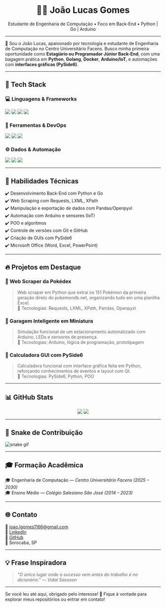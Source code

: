 <h1 align="center">👨‍💻 João Lucas Gomes</h1>
<p align="center">Estudante de Engenharia de Computação • Foco em Back-End • Python | Go | Arduino</p>

---

🎯 Sou o João Lucas, apaixonado por tecnologia e estudante de Engenharia de Computação no Centro Universitário Facens. Busco minha primeira oportunidade como **Estagiário ou Programador Júnior Back-End**, com uma bagagem prática em **Python**, **Golang**, **Docker**, **Arduino/IoT**, e automações com **interfaces gráficas (PySide6)**.

---

## 🚀 Tech Stack

### 💻 Linguagens & Frameworks
<p>
  <img src="https://img.shields.io/badge/Python-3776AB?style=for-the-badge&logo=python&logoColor=white" />
  <img src="https://img.shields.io/badge/Go-00ADD8?style=for-the-badge&logo=go&logoColor=white" />
  <img src="https://img.shields.io/badge/C-A8B9CC?style=for-the-badge&logo=c&logoColor=white" />
  <img src="https://img.shields.io/badge/PySide6-20232A?style=for-the-badge&logo=qt&logoColor=white" />
</p>

### 🧰 Ferramentas & DevOps
<p>
  <img src="https://img.shields.io/badge/Docker-2496ED?style=for-the-badge&logo=docker&logoColor=white" />
  <img src="https://img.shields.io/badge/Git-F05032?style=for-the-badge&logo=git&logoColor=white" />
  <img src="https://img.shields.io/badge/VS%20Code-007ACC?style=for-the-badge&logo=visual-studio-code&logoColor=white" />
</p>

### ⚙️ Dados & Automação
<p>
  <img src="https://img.shields.io/badge/Pandas-150458?style=for-the-badge&logo=pandas&logoColor=white" />
  <img src="https://img.shields.io/badge/Openpyxl-212121?style=for-the-badge&logo=excel&logoColor=white" />
  <img src="https://img.shields.io/badge/Arduino-00979D?style=for-the-badge&logo=arduino&logoColor=white" />
</p>

---

## 🧠 Habilidades Técnicas

✔️ Desenvolvimento Back-End com Python e Go  
✔️ Web Scraping com Requests, LXML, XPath  
✔️ Manipulação e exportação de dados com Pandas/Openpyxl  
✔️ Automação com Arduino e sensores (IoT)  
✔️ POO e algoritmos  
✔️ Controle de versões com Git e GitHub  
✔️ Criação de GUIs com PySide6  
✔️ Microsoft Office (Word, Excel, PowerPoint)

---

## 🔥 Projetos em Destaque

### 📄 Web Scraper da Pokédex
> Web scraper em Python que extrai os 151 Pokémon da primeira geração direto do pokemondb.net, organizando tudo em uma planilha Excel.   
🔧 Tecnologias: Requests, LXML, XPath, Pandas, Openpyxl

### 🚗 Garagem Inteligente em Miniatura
> Simulação funcional de um estacionamento automatizado com Arduino, LEDs e sensores de presença.  
🔧 Tecnologias: Arduino, lógica de programação, prototipagem

### 🧮 Calculadora GUI com PySide6
> Calculadora funcional com interface gráfica feita em Python, reforçando conhecimentos de eventos e layout com Qt.  
🔧 Tecnologias: PySide6, Python, POO

---

## 📊 GitHub Stats

<p align="center">
  <img src="https://github-readme-stats.vercel.app/api?username=Joao-Lucas-Code&show_icons=true&theme=tokyonight" />
  <img src="https://github-readme-stats.vercel.app/api/top-langs/?username=Joao-Lucas-Code&layout=compact&theme=tokyonight" />
</p>

---

## 🐍 Snake de Contribuição

![snake gif](https://github.com/Joao-Lucas-Code/Joao-Lucas-Code/blob/output/github-contribution-grid-snake.svg)

---

## 🎓 Formação Acadêmica

🎓 Engenharia de Computação — *Centro Universitário Facens (2025 – 2030)*  
🎓 Ensino Médio — *Colégio Salesiano São José (2014 – 2023)*

---

## 🌐 Contato

📧 joao.lgomes1166@gmail.com  
🔗 [LinkedIn](https://www.linkedin.com/in/joaogomes6/)  
🐙 [GitHub](https://github.com/Joao-Lucas-Code)  
📍 Sorocaba, SP  

---

## 💡 Frase Inspiradora

> *"O único lugar onde o sucesso vem antes do trabalho é no dicionário." — Vidal Sassoon*

---

Se você leu até aqui, obrigado pelo interesse! 🚀 Fique à vontade para explorar meus repositórios ou entrar em contato!  
